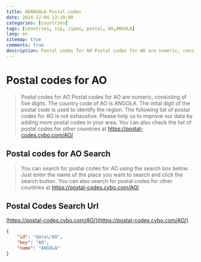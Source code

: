 ```yaml
---
title: AOANGOLA Postal codes 
date: 2024-12-04 13:19:00
categories: [countries]
tags: [countries, zip, zipex, postal, AO,ANGOLA]
lang: en
sitemap: true
comments: true
description: Postal codes for AO Postal codes for AO are numeric, consisting of five digits. The country code of AO is ANGOLA. The inital digit of the postal code is used to identify the region. The following list of postal codes for AO is not exhaustive. Please help us to improve our data by adding more postal codes in your area. You can also check the list of postal codes for other countries at https://postal-codes.cybo.com/AO/
---
```


# Postal codes for AO
> Postal codes for AO Postal codes for AO are numeric, consisting of five digits. The country code of AO is ANGOLA. The inital digit of the postal code is used to identify the region. The following list of postal codes for AO is not exhaustive. Please help us to improve our data by adding more postal codes in your area. You can also check the list of postal codes for other countries at https://postal-codes.cybo.com/AO/

## Postal codes for AO Search 
> You can search for postal codes for AO using the search box below. Just enter the name of the place you want to search and click the search button. You can also search for postal codes for other countries at https://postal-codes.cybo.com/AO/

## Postal Codes Search Url

[https://postal-codes.cybo.com/AO/](https://postal-codes.cybo.com/AO/)
```json
{
    "id": "data\/AO",
    "key": "AO",
    "name": "ANGOLA"
}
```

